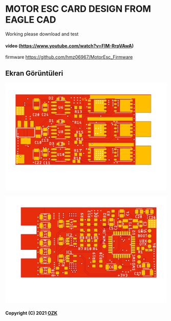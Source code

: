 # MOTOR ESC CARD DESIGN FROM EAGLE CAD

Working please download and test 

#### video (https://www.youtube.com/watch?v=FIM-RrpVAwA)

firmware https://github.com/hmz06967/MotorEsc_Firmware

## Ekran Görüntüleri

![Uygulama Görüntüsü](/image/bottom.png)

![Uygulama Görüntüsü](/image/top.png)

#### Copyright (C) 2021 [OZK](https://hamzaozkan.com.tr) 
